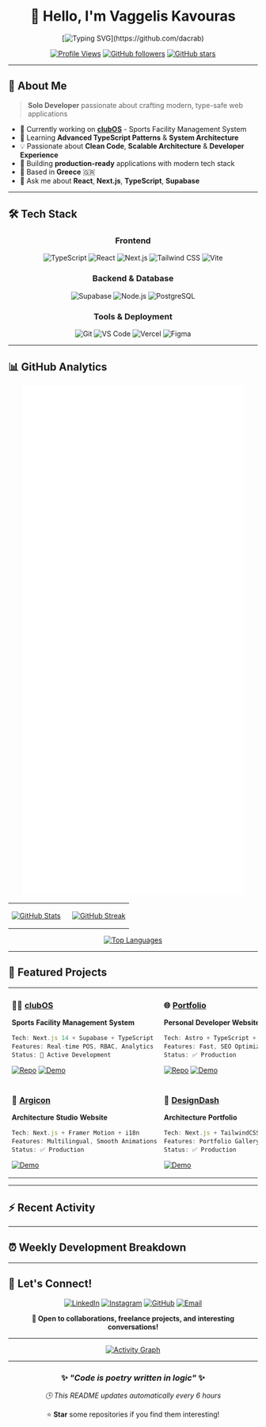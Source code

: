 <div align="center">

# 👋 Hello, I'm Vaggelis Kavouras

[![Typing SVG](https://readme-typing-svg.demolab.com?font=Fira+Code&size=24&duration=3000&pause=1000&color=58A6FF&center=true&vCenter=true&multiline=true&width=800&height=100&lines=Full-Stack+Developer+from+Greece+🇬🇷;Building+Modern+Web+Applications;TypeScript+%7C+React+%7C+Next.js+Enthusiast;Always+Learning+%26+Shipping!)](https://github.com/dacrab)

[![Profile Views](https://komarev.com/ghpvc/?username=dacrab&style=for-the-badge&color=58A6FF&label=Profile+Views)](https://github.com/dacrab)
[![GitHub followers](https://img.shields.io/github/followers/dacrab?style=for-the-badge&color=58A6FF&labelColor=1e1e2e)](https://github.com/dacrab?tab=followers)
[![GitHub stars](https://img.shields.io/github/stars/dacrab?style=for-the-badge&color=58A6FF&labelColor=1e1e2e)](https://github.com/dacrab?tab=repositories)

</div>

---

## 🚀 About Me

> **Solo Developer** passionate about crafting modern, type-safe web applications

- 🔭 Currently working on **[clubOS](https://github.com/dacrab/clubos)** - Sports Facility Management System
- 🌱 Learning **Advanced TypeScript Patterns** & **System Architecture**  
- 💡 Passionate about **Clean Code**, **Scalable Architecture** & **Developer Experience**
- 🎯 Building **production-ready** applications with modern tech stack
- 📍 Based in **Greece** 🇬🇷
- 💬 Ask me about **React**, **Next.js**, **TypeScript**, **Supabase**

---

## 🛠️ Tech Stack

<div align="center">

### Frontend
![TypeScript](https://img.shields.io/badge/TypeScript-3178C6?style=for-the-badge&logo=typescript&logoColor=white)
![React](https://img.shields.io/badge/React-20232A?style=for-the-badge&logo=react&logoColor=61DAFB)
![Next.js](https://img.shields.io/badge/Next.js-000000?style=for-the-badge&logo=next.js&logoColor=white)
![Tailwind CSS](https://img.shields.io/badge/TailwindCSS-06B6D4?style=for-the-badge&logo=tailwind-css&logoColor=white)
![Vite](https://img.shields.io/badge/Vite-646CFF?style=for-the-badge&logo=vite&logoColor=white)

### Backend & Database  
![Supabase](https://img.shields.io/badge/Supabase-3ECF8E?style=for-the-badge&logo=supabase&logoColor=white)
![Node.js](https://img.shields.io/badge/Node.js-339933?style=for-the-badge&logo=node.js&logoColor=white)
![PostgreSQL](https://img.shields.io/badge/PostgreSQL-316192?style=for-the-badge&logo=postgresql&logoColor=white)

### Tools & Deployment
![Git](https://img.shields.io/badge/Git-F05032?style=for-the-badge&logo=git&logoColor=white)
![VS Code](https://img.shields.io/badge/VS_Code-007ACC?style=for-the-badge&logo=visual-studio-code&logoColor=white)
![Vercel](https://img.shields.io/badge/Vercel-000000?style=for-the-badge&logo=vercel&logoColor=white)
![Figma](https://img.shields.io/badge/Figma-F24E1E?style=for-the-badge&logo=figma&logoColor=white)

</div>

---

## 📊 GitHub Analytics

<div align="center">

![GitHub Metrics](https://raw.githubusercontent.com/dacrab/dacrab/main/github-metrics.svg)

</div>

<div align="center">

<table>
<tr>
<td width="50%">

[![GitHub Stats](https://github-readme-stats.vercel.app/api?username=dacrab&show_icons=true&theme=tokyonight&hide_border=true&bg_color=0D1117&title_color=58A6FF&text_color=C3D1D9&icon_color=58A6FF&count_private=true)](https://github.com/dacrab)

</td>
<td width="50%">

[![GitHub Streak](https://github-readme-streak-stats.herokuapp.com/?user=dacrab&theme=tokyonight&hide_border=true&background=0D1117&stroke=58A6FF&ring=58A6FF&fire=FF6B6B&currStreakLabel=58A6FF)](https://github.com/dacrab)

</td>
</tr>
</table>

[![Top Languages](https://github-readme-stats.vercel.app/api/top-langs/?username=dacrab&layout=compact&theme=tokyonight&hide_border=true&bg_color=0D1117&title_color=58A6FF&text_color=C3D1D9&langs_count=10)](https://github.com/dacrab)

</div>

---

## 💼 Featured Projects

<div align="center">

<table>
<tr>
<td width="50%">
<h3>🧑‍💼 <a href="https://clubos.vercel.app">clubOS</a></h3>
<p><strong>Sports Facility Management System</strong></p>

```typescript
Tech: Next.js 14 + Supabase + TypeScript
Features: Real-time POS, RBAC, Analytics
Status: 🚧 Active Development
```

[![Repo](https://img.shields.io/badge/View_Code-100000?style=for-the-badge&logo=github&logoColor=white)](https://github.com/dacrab/clubos)
[![Demo](https://img.shields.io/badge/Live_Demo-00C7B7?style=for-the-badge&logo=vercel&logoColor=white)](https://clubos.vercel.app)

</td>
<td width="50%">
<h3>🌐 <a href="https://dacrab.github.io">Portfolio</a></h3>
<p><strong>Personal Developer Website</strong></p>

```typescript
Tech: Astro + TypeScript + TailwindCSS
Features: Fast, SEO Optimized, Modern UI
Status: ✅ Production
```

[![Repo](https://img.shields.io/badge/View_Code-100000?style=for-the-badge&logo=github&logoColor=white)](https://github.com/dacrab/dacrab.github.io)
[![Demo](https://img.shields.io/badge/Live_Demo-FF5D01?style=for-the-badge&logo=astro&logoColor=white)](https://dacrab.github.io)

</td>
</tr>
<tr>
<td width="50%">
<h3>🎯 <a href="https://argicon.gr">Argicon</a></h3>
<p><strong>Architecture Studio Website</strong></p>

```typescript
Tech: Next.js + Framer Motion + i18n
Features: Multilingual, Smooth Animations
Status: ✅ Production
```

[![Demo](https://img.shields.io/badge/Live_Demo-00C7B7?style=for-the-badge&logo=vercel&logoColor=white)](https://argicon.gr)

</td>
<td width="50%">
<h3>🧱 <a href="https://designdash.gr">DesignDash</a></h3>
<p><strong>Architecture Portfolio</strong></p>

```typescript  
Tech: Next.js + TailwindCSS + Dark Mode
Features: Portfolio Gallery, Responsive
Status: ✅ Production
```

[![Demo](https://img.shields.io/badge/Live_Demo-00C7B7?style=for-the-badge&logo=vercel&logoColor=white)](https://designdash.gr)

</td>
</tr>
</table>

</div>

---

## ⚡ Recent Activity

<!--START_SECTION:activity-->
<!--END_SECTION:activity-->

---

## ⏰ Weekly Development Breakdown

<!--START_SECTION:waka-->
<!--END_SECTION:waka-->

---

## 🤝 Let's Connect!

<div align="center">

[![LinkedIn](https://img.shields.io/badge/LinkedIn-0077B5?style=for-the-badge&logo=linkedin&logoColor=white)](https://www.linkedin.com/in/vkavouras/)
[![Instagram](https://img.shields.io/badge/Instagram-E4405F?style=for-the-badge&logo=instagram&logoColor=white)](https://www.instagram.com/killcrb/)
[![GitHub](https://img.shields.io/badge/GitHub-100000?style=for-the-badge&logo=github&logoColor=white)](https://github.com/dacrab)
[![Email](https://img.shields.io/badge/Email-D14836?style=for-the-badge&logo=gmail&logoColor=white)](mailto:hello@dacrab.dev)

**💬 Open to collaborations, freelance projects, and interesting conversations!**

</div>

---

<div align="center">

[![Activity Graph](https://github-readme-activity-graph.vercel.app/graph?username=dacrab&custom_title=Vaggelis's%20Contribution%20Graph&bg_color=0D1117&color=58A6FF&line=58A6FF&point=FFFFFF&area=true&hide_border=true)](https://github.com/dacrab)

---

### ✨ *"Code is poetry written in logic"* ✨

*🕒 This README updates automatically every 6 hours*

⭐ **Star** some repositories if you find them interesting!

</div>
